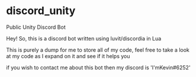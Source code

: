 # discord_unity
Public Unity Discord Bot

Hey! So, this is a discord bot written using luvit/discordia in Lua

This is purely a dump for me to store all of my code, feel free to take a look at my code as I expand on it and see if it helps you

if you wish to contact me about this bot then my discord is 'I'mKevin#6252'
